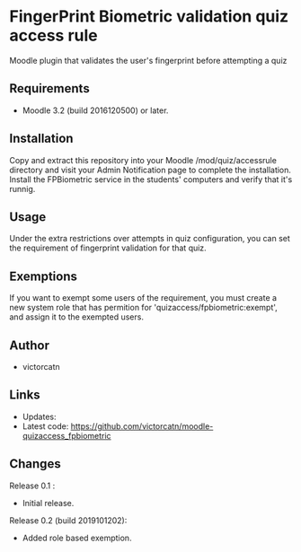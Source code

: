  FingerPrint Biometric validation quiz access rule
 =============================================
 Moodle plugin that validates the user's fingerprint before attempting a quiz

 Requirements
 ------------
 - Moodle 3.2 (build 2016120500) or later.

 Installation
 ------------
 Copy and extract this repository into your Moodle /mod/quiz/accessrule directory and
 visit your Admin Notification page to complete the installation.
 Install the FPBiometric service in the students' computers and verify that it's runnig.

 Usage
 -----
 Under the extra restrictions over attempts in quiz configuration, you can set
 the requirement of fingerprint validation for that quiz.

 Exemptions
 -----
 If you want to exempt some users of the requirement, you must create a new
 system role that has permition for 'quizaccess/fpbiometric:exempt', and assign it
 to the exempted users.

 Author
 ------
 - victorcatn

 Links
 -----
 - Updates:
 - Latest code: https://github.com/victorcatn/moodle-quizaccess_fpbiometric

 Changes
 -------
 Release 0.1 :
 - Initial release.

 Release 0.2 (build 2019101202):
 - Added role based exemption.
